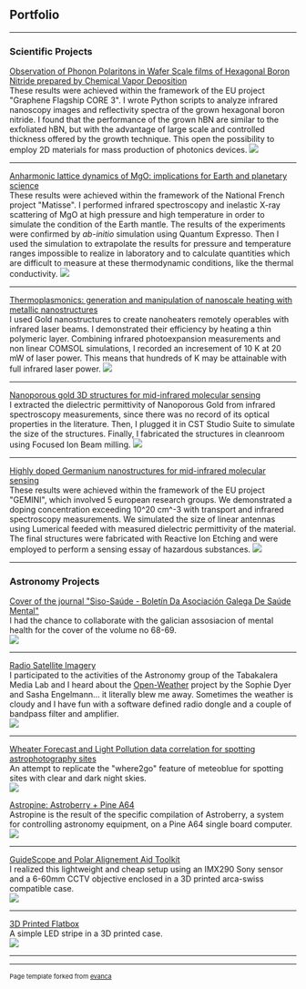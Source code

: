 <head>
 <!-- Google tag (gtag.js) -->
 <script async src="https://www.googletagmanager.com/gtag/js?id=G-ELT6FFE255"></script>
 <script>
  window.dataLayer = window.dataLayer || [];
  function gtag(){dataLayer.push(arguments);}
  gtag('js', new Date());

  gtag('config', 'G-ELT6FFE255');
</script>
</head>

## Portfolio

---

### Scientific Projects 

[Observation of Phonon Polaritons in Wafer Scale films of Hexagonal Boron Nitride prepared by Chemical Vapor Deposition](https://onlinelibrary.wiley.com/doi/abs/10.1002/adma.202302045)
<br>
These results were achieved within the framework of the EU project "Graphene Flagship CORE 3".
I wrote Python scripts to analyze infrared nanoscopy images and reflectivity spectra of the grown hexagonal boron nitride.
I found that the performance of the grown hBN are similar to the exfoliated hBN, but with the advantage of large scale and controlled thickness offered by the growth technique.
This open the possibility to employ 2D materials for mass production of photonics devices.
<img src="images/toc_cvdhbn.png?raw=true"/>

---
[Anharmonic lattice dynamics of MgO: implications for Earth and planetary science](https://journals.aps.org/prb/abstract/10.1103/PhysRevB.103.054302)
<br>
These results were achieved within the framework of the National French project "Matisse".
I performed infrared spectroscopy and inelastic X-ray scattering of MgO at high pressure and high temperature in order to simulate the condition of the Earth mantle.
The results of the experiments were confirmed by _ab-initio_ simulation using Quantum Expresso. 
Then I used the simulation to extrapolate the results for pressure and temperature ranges impossible to realize in laboratory and to
calculate quantities which are difficult to measure at these thermodynamic conditions, like the thermal conductivity.
<img src="images/MgO_multiphonon_anharmonicity.png?raw=true"/>

---
[Thermoplasmonics: generation and manipulation of nanoscale heating with metallic nanostructures](https://pubs.acs.org/doi/abs/10.1021/acs.jpcc.8b03808)
<br>
I used Gold nanostructures to create nanoheaters remotely operables with infrared laser beams.
I demonstrated their efficiency by heating a thin polymeric layer.
Combining infrared photoexpansion measurements and non linear COMSOL simulations, I recorded an incresement of 10 K at 20 mW of laser power.
This means that hundreds of K may be attainable with full infrared laser power.
<img src="images/toc_thermosplamonic.png?raw=true"/>

---
[Nanoporous gold 3D structures for mid-infrared molecular sensing](https://pubs.rsc.org/en/content/articlehtml/2017/nr/c6nr08231a)
<br>
I extracted the dielectric permittivity of Nanoporous Gold from infrared spectroscopy measurements, since there was no record of its optical properties in the literature.
Then, I plugged it in CST Studio Suite to simulate the size of the structures.
Finally, I fabricated the structures in cleanroom using Focused Ion Beam milling. 
<img src="images/toc_NPG.png?raw=true"/>

---
[Highly doped Germanium nanostructures for mid-infrared molecular sensing](https://pubs.acs.org/doi/full/10.1021/acs.nanolett.5b03247)
<br>
These results were achieved within the framework of the EU project "GEMINI", which involved 5 european research groups.
We demonstrated a doping concentration exceeding 10^20 cm^-3 with transport and infrared spectroscopy measurements.
We simulated the size of linear antennas using Lumerical feeded with measured dielectric permittivity of the material.
The final structures were fabricated with Reactive Ion Etching and were employed to perform a sensing essay of hazardous substances.
<img src="images/toc_dopedGe.jpeg?raw=true"/>

---

### Astronomy Projects

[Cover of the journal "Siso-Saúde - Boletín Da Asociación Galega De Saúde Mental"](https://aen.es/wp-content/uploads/2023/09/SISO-SAUDE-68-69-baixa-resoluci%C3%B3n.pdf)
<br>
I had the chance to collaborate with the galician assosiacion of mental health for the cover of the volume no 68-69.
<br>
<img src="images/caracola_milkyway2.png?raw=true"/>

---
[Radio Satellite Imagery](https://www.tabakalera.eus/es/radiofotografia-por-satelite)
<br>
I participated to the activities of the Astronomy group of the Tabakalera Media Lab and I heard about the [Open-Weather](https://open-weather.community/) project by the Sophie Dyer and Sasha Engelmann... it literally blew me away.
Sometimes the weather is cloudy and I have fun with a software defined radio dongle and a couple of bandpass filter and amplifier.
<br>
<img src="images/avhrr_3_rgb_MCIR_(Uncalibrated)_map.png?raw=true"/>

---
[Wheater Forecast and Light Pollution data correlation for spotting astrophotography sites](http://example.com/)
<br>
An attempt to replicate the "where2go" feature of meteoblue for spotting sites with clear and dark night skies.
<br>
<img src="images/tcc_movie.gif?raw=true"/>

[Astropine: Astroberry + Pine A64](http://example.com/)
<br>
Astropine is the result of the specific compilation of Astroberry, a system for controlling astronomy equipment, on a Pine A64 single board computer.
<br>
<img src="images/astropine_logo.png?raw=true"/>

---
[GuideScope and Polar Alignement Aid Toolkit](http://example.com/)
<br>
I realized this lightweight and cheap setup using an IMX290 Sony sensor and a 6-60mm CCTV objective enclosed in a 3D printed arca-swiss compatible case.
<br>
<img src="images/guidescope2.jpg?raw=true"/>

---
[3D Printed Flatbox](http://example.com/)
<br>
A simple LED stripe in a 3D printed case.
<br>
<img src="images/flatbox.jpg?raw=true"/>



---




---
<p style="font-size:11px">Page template forked from <a href="https://github.com/evanca/quick-portfolio">evanca</a></p>
<!-- Remove above link if you don't want to attibute -->
